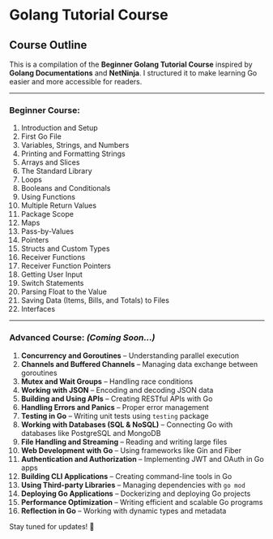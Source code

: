 # Golang Tutorial Course

## Course Outline

This is a compilation of the **Beginner Golang Tutorial Course** inspired by **Golang Documentations** and  **NetNinja**. I structured it to make learning Go easier and more accessible for readers.

---

### **Beginner Course:**
1. Introduction and Setup
2. First Go File
3. Variables, Strings, and Numbers
4. Printing and Formatting Strings
5. Arrays and Slices
6. The Standard Library
7. Loops
8. Booleans and Conditionals
9. Using Functions
10. Multiple Return Values
11. Package Scope
12. Maps
13. Pass-by-Values
14. Pointers
15. Structs and Custom Types
16. Receiver Functions
17. Receiver Function Pointers
18. Getting User Input
19. Switch Statements
20. Parsing Float to the Value
21. Saving Data (Items, Bills, and Totals) to Files
22. Interfaces


---

### **Advanced Course:** *(Coming Soon...)*

1. **Concurrency and Goroutines** – Understanding parallel execution
2. **Channels and Buffered Channels** – Managing data exchange between goroutines
3. **Mutex and Wait Groups** – Handling race conditions
4. **Working with JSON** – Encoding and decoding JSON data
5. **Building and Using APIs** – Creating RESTful APIs with Go
6. **Handling Errors and Panics** – Proper error management
7. **Testing in Go** – Writing unit tests using `testing` package
8. **Working with Databases (SQL & NoSQL)** – Connecting Go with databases like PostgreSQL and MongoDB
9. **File Handling and Streaming** – Reading and writing large files
10. **Web Development with Go** – Using frameworks like Gin and Fiber
11. **Authentication and Authorization** – Implementing JWT and OAuth in Go apps
12. **Building CLI Applications** – Creating command-line tools in Go
13. **Using Third-party Libraries** – Managing dependencies with `go mod`
14. **Deploying Go Applications** – Dockerizing and deploying Go projects
15. **Performance Optimization** – Writing efficient and scalable Go programs
16. **Reflection in Go** – Working with dynamic types and metadata

Stay tuned for updates! 🚀

